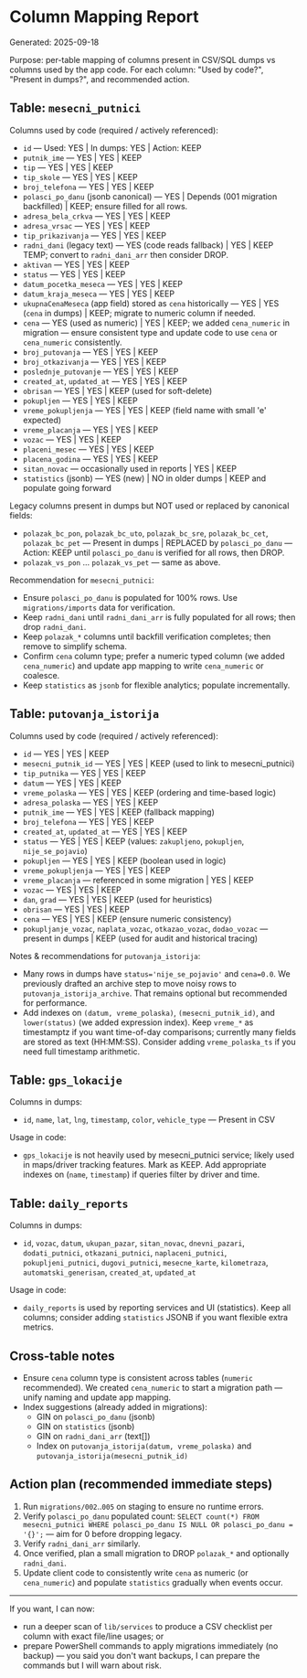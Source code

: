 # Column Mapping Report

Generated: 2025-09-18

Purpose: per-table mapping of columns present in CSV/SQL dumps vs columns used by the app code. For each column: "Used by code?", "Present in dumps?", and recommended action.

## Table: `mesecni_putnici`

Columns used by code (required / actively referenced):
- `id` — Used: YES | In dumps: YES | Action: KEEP
- `putnik_ime` — YES | YES | KEEP
- `tip` — YES | YES | KEEP
- `tip_skole` — YES | YES | KEEP
- `broj_telefona` — YES | YES | KEEP
- `polasci_po_danu` (jsonb canonical) — YES | Depends (001 migration backfilled) | KEEP; ensure filled for all rows.
- `adresa_bela_crkva` — YES | YES | KEEP
- `adresa_vrsac` — YES | YES | KEEP
- `tip_prikazivanja` — YES | YES | KEEP
- `radni_dani` (legacy text) — YES (code reads fallback) | YES | KEEP TEMP; convert to `radni_dani_arr` then consider DROP.
- `aktivan` — YES | YES | KEEP
- `status` — YES | YES | KEEP
- `datum_pocetka_meseca` — YES | YES | KEEP
- `datum_kraja_meseca` — YES | YES | KEEP
- `ukupnaCenaMeseca` (app field) stored as `cena` historically — YES | YES (`cena` in dumps) | KEEP; migrate to numeric column if needed.
- `cena` — YES (used as numeric) | YES | KEEP; we added `cena_numeric` in migration — ensure consistent type and update code to use `cena` or `cena_numeric` consistently.
- `broj_putovanja` — YES | YES | KEEP
- `broj_otkazivanja` — YES | YES | KEEP
- `poslednje_putovanje` — YES | YES | KEEP
- `created_at`, `updated_at` — YES | YES | KEEP
- `obrisan` — YES | YES | KEEP (used for soft-delete)
- `pokupljen` — YES | YES | KEEP
- `vreme_pokupljenja` — YES | YES | KEEP (field name with small 'e' expected)
- `vreme_placanja` — YES | YES | KEEP
- `vozac` — YES | YES | KEEP
- `placeni_mesec` — YES | YES | KEEP
- `placena_godina` — YES | YES | KEEP
- `sitan_novac` — occasionally used in reports | YES | KEEP
- `statistics` (jsonb) — YES (new) | NO in older dumps | KEEP and populate going forward

Legacy columns present in dumps but NOT used or replaced by canonical fields:
- `polazak_bc_pon`, `polazak_bc_uto`, `polazak_bc_sre`, `polazak_bc_cet`, `polazak_bc_pet` — Present in dumps | REPLACED by `polasci_po_danu` — Action: KEEP until `polasci_po_danu` is verified for all rows, then DROP.
- `polazak_vs_pon` ... `polazak_vs_pet` — same as above.

Recommendation for `mesecni_putnici`:
- Ensure `polasci_po_danu` is populated for 100% rows. Use `migrations/imports` data for verification.
- Keep `radni_dani` until `radni_dani_arr` is fully populated for all rows; then drop `radni_dani`.
- Keep `polazak_*` columns until backfill verification completes; then remove to simplify schema.
- Confirm `cena` column type; prefer a numeric typed column (we added `cena_numeric`) and update app mapping to write `cena_numeric` or coalesce.
- Keep `statistics` as `jsonb` for flexible analytics; populate incrementally.

## Table: `putovanja_istorija`

Columns used by code (required / actively referenced):
- `id` — YES | YES | KEEP
- `mesecni_putnik_id` — YES | YES | KEEP (used to link to mesecni_putnici)
- `tip_putnika` — YES | YES | KEEP
- `datum` — YES | YES | KEEP
- `vreme_polaska` — YES | YES | KEEP (ordering and time-based logic)
- `adresa_polaska` — YES | YES | KEEP
- `putnik_ime` — YES | YES | KEEP (fallback mapping)
- `broj_telefona` — YES | YES | KEEP
- `created_at`, `updated_at` — YES | YES | KEEP
- `status` — YES | YES | KEEP (values: `zakupljeno`, `pokupljen`, `nije_se_pojavio`)
- `pokupljen` — YES | YES | KEEP (boolean used in logic)
- `vreme_pokupljenja` — YES | YES | KEEP
- `vreme_placanja` — referenced in some migration | YES | KEEP
- `vozac` — YES | YES | KEEP
- `dan`, `grad` — YES | YES | KEEP (used for heuristics)
- `obrisan` — YES | YES | KEEP
- `cena` — YES | YES | KEEP (ensure numeric consistency)
- `pokupljanje_vozac`, `naplata_vozac`, `otkazao_vozac`, `dodao_vozac` — present in dumps | KEEP (used for audit and historical tracing)

Notes & recommendations for `putovanja_istorija`:
- Many rows in dumps have `status='nije_se_pojavio'` and `cena=0.0`. We previously drafted an archive step to move noisy rows to `putovanja_istorija_archive`. That remains optional but recommended for performance.
- Add indexes on `(datum, vreme_polaska)`, `(mesecni_putnik_id)`, and `lower(status)` (we added expression index). Keep `vreme_*` as timestamptz if you want time-of-day comparisons; currently many fields are stored as text (HH:MM:SS). Consider adding `vreme_polaska_ts` if you need full timestamp arithmetic.

## Table: `gps_lokacije`

Columns in dumps:
- `id`, `name`, `lat`, `lng`, `timestamp`, `color`, `vehicle_type` — Present in CSV

Usage in code:
- `gps_lokacije` is not heavily used by mesecni_putnici service; likely used in maps/driver tracking features. Mark as KEEP. Add appropriate indexes on (`name`, `timestamp`) if queries filter by driver and time.

## Table: `daily_reports`

Columns in dumps:
- `id`, `vozac`, `datum`, `ukupan_pazar`, `sitan_novac`, `dnevni_pazari`, `dodati_putnici`, `otkazani_putnici`, `naplaceni_putnici`, `pokupljeni_putnici`, `dugovi_putnici`, `mesecne_karte`, `kilometraza`, `automatski_generisan`, `created_at`, `updated_at`

Usage in code:
- `daily_reports` is used by reporting services and UI (statistics). Keep all columns; consider adding `statistics` JSONB if you want flexible extra metrics.

## Cross-table notes
- Ensure `cena` column type is consistent across tables (`numeric` recommended). We created `cena_numeric` to start a migration path — unify naming and update app mapping.
- Index suggestions (already added in migrations):
  - GIN on `polasci_po_danu` (jsonb)
  - GIN on `statistics` (jsonb)
  - GIN on `radni_dani_arr` (text[])
  - Index on `putovanja_istorija(datum, vreme_polaska)` and `putovanja_istorija(mesecni_putnik_id)`

## Action plan (recommended immediate steps)
1. Run `migrations/002`..`005` on staging to ensure no runtime errors.
2. Verify `polasci_po_danu` populated count: `SELECT count(*) FROM mesecni_putnici WHERE polasci_po_danu IS NULL OR polasci_po_danu = '{}';` — aim for 0 before dropping legacy.
3. Verify `radni_dani_arr` similarly.
4. Once verified, plan a small migration to DROP `polazak_*` and optionally `radni_dani`.
5. Update client code to consistently write `cena` as numeric (or `cena_numeric`) and populate `statistics` gradually when events occur.

---
If you want, I can now:
- run a deeper scan of `lib/services` to produce a CSV checklist per column with exact file/line usages; or
- prepare PowerShell commands to apply migrations immediately (no backup) — you said you don't want backups, I can prepare the commands but I will warn about risk.

